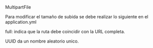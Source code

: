 MultipartFile

Para modificar el tamaño de subida se debe realizar lo siguiente en el application.yml

full: indica que la ruta debe coincidir con la URL completa.

UUID da un nombre aleatorio unico.
